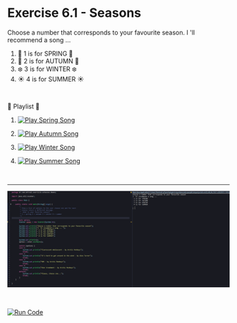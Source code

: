 # Exercise 6.1 - Seasons

Choose a number that corresponds to your favourite season.
I 'll recommend a song ... 

 1. 🌻 1 is for SPRING 🌻
 2. 🍂 2 is for AUTUMN 🍂
 3. ❄️ 3 is for WINTER ❄️
 4. ☀️ 4 is for SUMMER ☀️

<br>

 🎵 Playlist 🎵

1. [![Play Spring Song](https://img.shields.io/badge/-Play%20%20Spring%20%20Song-pink?style=flat&logo=youtube&logoColor=white)](https://www.youtube.com/watch?v=ma9I9VBKPiw)&nbsp;

2. [![Play Autumn Song](https://img.shields.io/badge/-Play%20%20Autumn%20%20Song-brown?style=flat&logo=youtube&logoColor=white)](https://www.youtube.com/watch?v=gLildVN4c74)&nbsp;


3. [![Play Winter Song](https://img.shields.io/badge/-Play%20%20Winter%20%20Song-blue?style=flat&logo=youtube&logoColor=white)](https://www.youtube.com/watch?v=qU9mHegkTc4)&nbsp;

4. [![Play Summer Song](https://img.shields.io/badge/-Play%20%20Summer%20%20Song-orange?style=flat&logo=youtube&logoColor=white)](https://www.youtube.com/watch?v=f_2rM8A_1-w)&nbsp;



<br>
<hr>


<center>

![Seasons](/gif_img/6.1.gif)

</center>

<br>

[![Run Code](https://img.shields.io/badge/-Run%20%20code%20-green?style=flat&logo=replit&logoColor=white)](https://replit.com/@ariana-ssilva/SeasonsWithAM#Main.java)&nbsp;


